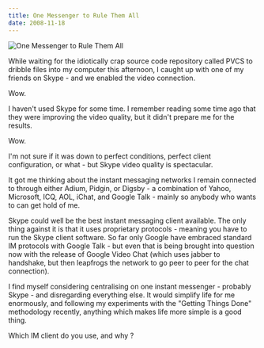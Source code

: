 ```yaml
---
title: One Messenger to Rule Them All
date: 2008-11-18
---
```


![One Messenger to Rule Them All](https://source.unsplash.com/DWyRC2juMgs/1600x900)

While waiting for the idiotically crap source code repository called PVCS to dribble files into my computer this afternoon, I caught up with one of my friends on Skype - and we enabled the video connection.

Wow.

I haven't used Skype for some time. I remember reading some time ago that they were improving the video quality, but it didn't prepare me for the results.

Wow.

I'm not sure if it was down to perfect conditions, perfect client configuration, or what - but Skype video quality is spectacular.

It got me thinking about the instant messaging networks I remain connected to through either Adium, Pidgin, or Digsby - a combination of Yahoo, Microsoft, ICQ, AOL, iChat, and Google Talk - mainly so anybody who wants to can get hold of me.

Skype could well be the best instant messaging client available. The only thing against it is that it uses proprietary protocols - meaning you have to run the Skype client software. So far only Google have embraced standard IM protocols with Google Talk - but even that is being brought into question now with the release of Google Video Chat (which uses jabber to handshake, but then leapfrogs the network to go peer to peer for the chat connection).

I find myself considering centralising on one instant messenger - probably Skype - and disregarding everything else. It would simplify life for me enormously, and following my experiments with the "Getting Things Done" methodology recently, anything which makes life more simple is a good thing.

Which IM client do you use, and why ?